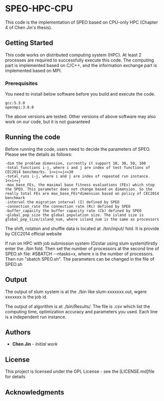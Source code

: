 # SPEO-HPC-CPU

This code is the implementation of SPEO based on CPU-only HPC (Chapter 4 of Chen Jin's thesis).

## Getting Started

This code works on distributed computing system (HPC). At least 2 processes are required to successfully execute this code. The computing part is implemented based on C/C++, and the information exchange part is implemented based on MPI. 

### Prerequisites

You need to install below software before you build and execute the code. 

```
gcc:5.5.0
openmpi:3.0.0
```
The above versions are tested. Other versions of above software may also work on our code, but it is not guaranteed

## Running the code
Before running the code, users need to decide the parameters of SPEO. Please see the details as follows:
```
-dim the problem dimension, currently it support 10, 30, 50, 100
-total_functions i-j, where i and j are index of test functions of CEC2014 benchmarks. 1<=i<=j<=30
-total_runs i-j, where i and j are index of repeated run instance. 1<=i<=j
-max_base_FEs, the maximal base fitness evaluations (FEs) which stop the SPEO. This parameter does not change based on dimension. So the really total FEs are max_base_FEs*dimension based on policy of CEC2014 benchmark
-interval the migration interval (I) defined by SPEO 
-connection_rate the connection rate (Rc) defined by SPEO 
-buffer_capacity the buffer capacity rate (Cb) defined by SPEO  
-global_pop_size the global population size. The island size is global_pop_size/island_num, where island_num is the same as processors
```
The shift, rotation and shuffle data is located at ./bin/input/ fold. It is provide by CEC2014 official website

If run on HPC with job submission system (Ozstar using slum system)firstly enter the ./bin fold. Then set the number of processors at the second line of SPEO.sh file: #SBATCH --ntasks=x, where x is the number of processors. Then run "sbatch SPEO.sh". The parameters can be changed in the file of SPEO.sh


## Output
The output of slum system is at the ./bin like slum-xxxxxxx.out, wgere xxxxxxx is the job id.

The output of algorithm is at ./bin/Results/. The file is .csv which list the computing time, optimization accuracy and parameters you used. Each line is a independent run instance.

## Authors

* **Chen Jin** - *Initial work*

## License

This project is licensed under the GPL License - see the [LICENSE.md]file for details

## Acknowledgments
